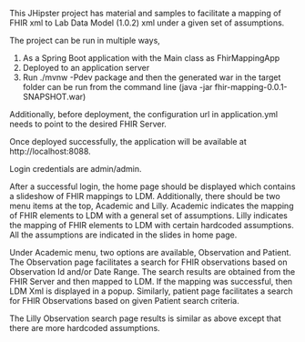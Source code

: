 This JHipster project has material and samples to facilitate a mapping of FHIR xml to Lab Data Model (1.0.2) xml under a given set of assumptions.

The project can be run in multiple ways,

1) As a Spring Boot application with the Main class as FhirMappingApp 
2) Deployed to an application server
3) Run ./mvnw -Pdev package and then the generated war in the target folder can be run from the command line (java -jar fhir-mapping-0.0.1-SNAPSHOT.war)


Additionally, before deployment, the configuration url in application.yml needs to point to the desired FHIR Server.

Once deployed successfully, the application will be available at http://localhost:8088.

Login credentials are admin/admin.

After a successful login, the home page should be displayed which contains a slideshow of FHIR mappings to LDM. Additionally, there should be two menu items at the top, Academic and Lilly. Academic 
indicates the mapping of FHIR elements to LDM with a general set of assumptions. Lilly indicates the mapping of FHIR elements to LDM with certain hardcoded assumptions. All the assumptions are 
indicated in the slides in home page.

Under Academic menu, two options are available, Observation and Patient. The Observation page facilitates a search for FHIR observations based on Observation Id and/or Date Range. The search results 
are obtained from the FHIR Server and then mapped to LDM. If the mapping was successful, then LDM Xml is displayed in a popup. Similarly, patient page facilitates a search for FHIR Observations 
based on given Patient search criteria. 

The Lilly Observation search page results is similar as above except that there are more hardcoded assumptions.









